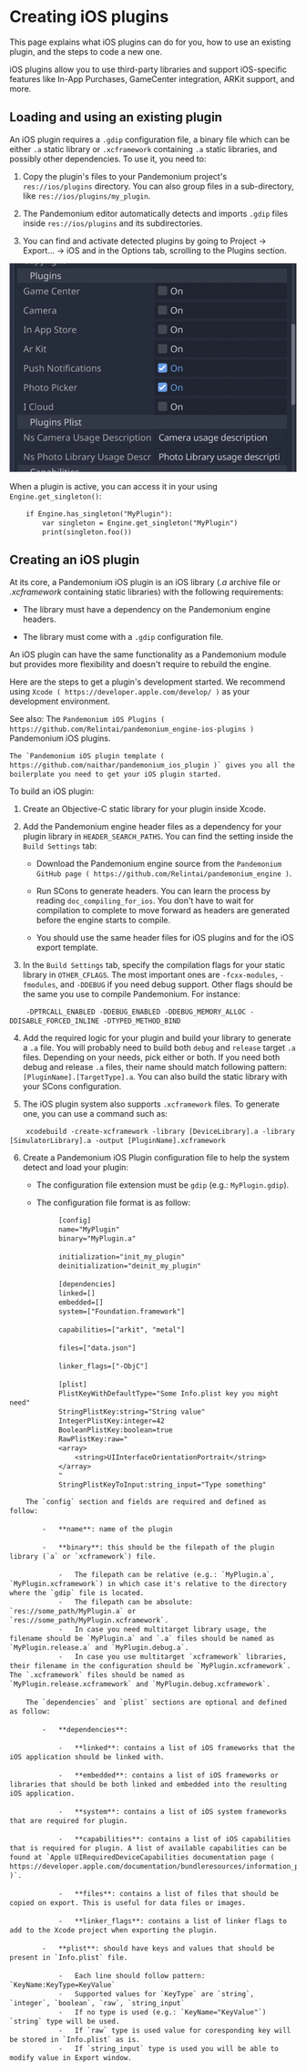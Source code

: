 

Creating iOS plugins
====================

This page explains what iOS plugins can do for you, how to use an existing plugin, and the steps to code a new one.

iOS plugins allow you to use third-party libraries and support iOS-specific features like In-App Purchases, GameCenter integration, ARKit support, and more.

Loading and using an existing plugin
------------------------------------

An iOS plugin requires a `.gdip` configuration file, a binary file which can be either `.a` static library or `.xcframework` containing `.a` static libraries, and possibly other dependencies. To use it, you need to:

1. Copy the plugin's files to your Pandemonium project's `res://ios/plugins` directory. You can also group files in a sub-directory, like `res://ios/plugins/my_plugin`.

2. The Pandemonium editor automatically detects and imports `.gdip` files inside `res://ios/plugins` and its subdirectories.

3. You can find and activate detected plugins by going to Project -> Export... -> iOS and in the Options tab, scrolling to the Plugins section.

![](img/ios_export_preset_plugins_section.png)

When a plugin is active, you can access it in your using `Engine.get_singleton()`:

```
    if Engine.has_singleton("MyPlugin"):
        var singleton = Engine.get_singleton("MyPlugin")
        print(singleton.foo())
```

Creating an iOS plugin
----------------------

At its core, a Pandemonium iOS plugin is an iOS library (*.a* archive file or *.xcframework* containing static libraries) with the following requirements:

- The library must have a dependency on the Pandemonium engine headers.

- The library must come with a `.gdip` configuration file.

An iOS plugin can have the same functionality as a Pandemonium module but provides more flexibility and doesn't require to rebuild the engine.

Here are the steps to get a plugin's development started. We recommend using `Xcode ( https://developer.apple.com/develop/ )` as your development environment.

See also:
 The `Pandemonium iOS Plugins ( https://github.com/Relintai/pandemonium_engine-ios-plugins )` Pandemonium iOS plugins.

    The `Pandemonium iOS plugin template ( https://github.com/naithar/pandemonium_ios_plugin )` gives you all the boilerplate you need to get your iOS plugin started.


To build an iOS plugin:

1. Create an Objective-C static library for your plugin inside Xcode.

2. Add the Pandemonium engine header files as a dependency for your plugin library in `HEADER_SEARCH_PATHS`. You can find the setting inside the `Build Settings` tab:

    - Download the Pandemonium engine source from the `Pandemonium GitHub page ( https://github.com/Relintai/pandemonium_engine )`.

    - Run SCons to generate headers. You can learn the process by reading `doc_compiling_for_ios`. You don't have to wait for compilation to complete to move forward as headers are generated before the engine starts to compile.

    - You should use the same header files for iOS plugins and for the iOS export template.

3. In the `Build Settings` tab, specify the compilation flags for your static library in `OTHER_CFLAGS`. The most important ones are `-fcxx-modules`, `-fmodules`, and `-DDEBUG` if you need debug support. Other flags should be the same you use to compile Pandemonium. For instance:

```
    -DPTRCALL_ENABLED -DDEBUG_ENABLED -DDEBUG_MEMORY_ALLOC -DDISABLE_FORCED_INLINE -DTYPED_METHOD_BIND
```

4. Add the required logic for your plugin and build your library to generate a `.a` file. You will probably need to build both `debug` and `release` target `.a` files. Depending on your needs, pick either or both. If you need both debug and release `.a` files, their name should match following pattern: `[PluginName].[TargetType].a`. You can also build the static library with your SCons configuration.

5. The iOS plugin system also supports `.xcframework` files. To generate one, you can use a command such as:

```
    xcodebuild -create-xcframework -library [DeviceLibrary].a -library [SimulatorLibrary].a -output [PluginName].xcframework
```

6. Create a Pandemonium iOS Plugin configuration file to help the system detect and load your plugin:

    -   The configuration file extension must be `gdip` (e.g.: `MyPlugin.gdip`).

    -   The configuration file format is as follow:

```
            [config]
            name="MyPlugin"
            binary="MyPlugin.a"

            initialization="init_my_plugin"
            deinitialization="deinit_my_plugin"

            [dependencies]
            linked=[]
            embedded=[]
            system=["Foundation.framework"]

            capabilities=["arkit", "metal"]

            files=["data.json"]

            linker_flags=["-ObjC"]

            [plist]
            PlistKeyWithDefaultType="Some Info.plist key you might need"
            StringPlistKey:string="String value"
            IntegerPlistKey:integer=42
            BooleanPlistKey:boolean=true
            RawPlistKey:raw="
            <array>
                <string>UIInterfaceOrientationPortrait</string>
            </array>
            "
            StringPlistKeyToInput:string_input="Type something"
```

        The `config` section and fields are required and defined as follow:

            -   **name**: name of the plugin

            -   **binary**: this should be the filepath of the plugin library (`a` or `xcframework`) file.

                -   The filepath can be relative (e.g.: `MyPlugin.a`, `MyPlugin.xcframework`) in which case it's relative to the directory where the `gdip` file is located.
                -   The filepath can be absolute: `res://some_path/MyPlugin.a` or `res://some_path/MyPlugin.xcframework`.
                -   In case you need multitarget library usage, the filename should be `MyPlugin.a` and `.a` files should be named as `MyPlugin.release.a` and `MyPlugin.debug.a`.
                -   In case you use multitarget `xcframework` libraries, their filename in the configuration should be `MyPlugin.xcframework`. The `.xcframework` files should be named as `MyPlugin.release.xcframework` and `MyPlugin.debug.xcframework`.

        The `dependencies` and `plist` sections are optional and defined as follow:

            -   **dependencies**:

                -   **linked**: contains a list of iOS frameworks that the iOS application should be linked with.

                -   **embedded**: contains a list of iOS frameworks or libraries that should be both linked and embedded into the resulting iOS application.

                -   **system**: contains a list of iOS system frameworks that are required for plugin.

                -   **capabilities**: contains a list of iOS capabilities that is required for plugin. A list of available capabilities can be found at `Apple UIRequiredDeviceCapabilities documentation page ( https://developer.apple.com/documentation/bundleresources/information_property_list/uirequireddevicecapabilities )`.

                -   **files**: contains a list of files that should be copied on export. This is useful for data files or images.

                -   **linker_flags**: contains a list of linker flags to add to the Xcode project when exporting the plugin.

            -   **plist**: should have keys and values that should be present in `Info.plist` file.

                -   Each line should follow pattern: `KeyName:KeyType=KeyValue`
                -   Supported values for `KeyType` are `string`, `integer`, `boolean`, `raw`, `string_input`
                -   If no type is used (e.g.: `KeyName="KeyValue"`) `string` type will be used.
                -   If `raw` type is used value for coresponding key will be stored in `Info.plist` as is.
                -   If `string_input` type is used you will be able to modify value in Export window.
